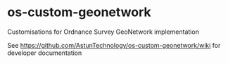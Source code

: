# os-custom-geonetwork
Customisations for Ordnance Survey GeoNetwork implementation

See https://github.com/AstunTechnology/os-custom-geonetwork/wiki for developer documentation